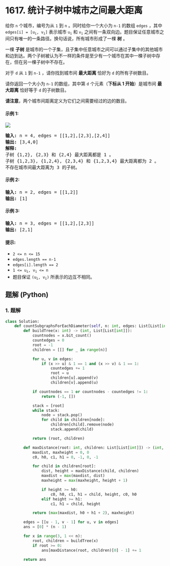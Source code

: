 # 1617. 统计子树中城市之间最大距离
给你 `n` 个城市，编号为从 `1` 到 `n` 。同时给你一个大小为 `n-1` 的数组 `edges` ，其中 <code>edges[i] = [u<sub>i</sub>, v<sub>i</sub>]</code> 表示城市 <code>u<sub>i</sub></code> 和 <code>v<sub>i</sub></code> 之间有一条双向边。题目保证任意城市之间只有唯一的一条路径。换句话说，所有城市形成了一棵 **树** 。

一棵 **子树** 是城市的一个子集，且子集中任意城市之间可以通过子集中的其他城市和边到达。两个子树被认为不一样的条件是至少有一个城市在其中一棵子树中存在，但在另一棵子树中不存在。

对于 `d` 从 `1` 到 `n-1` ，请你找到城市间 **最大距离** 恰好为 `d` 的所有子树数目。

请你返回一个大小为 `n-1` 的数组，其中第 `d` 个元素（**下标从 1 开始**）是城市间 **最大距离** 恰好等于 `d` 的子树数目。

**请注意**，两个城市间距离定义为它们之间需要经过的边的数目。

#### 示例 1:
![](https://assets.leetcode.com/uploads/2020/09/21/p1.png)
<pre>
<strong>输入:</strong> n = 4, edges = [[1,2],[2,3],[2,4]]
<strong>输出:</strong> [3,4,0]
<strong>解释:</strong>
子树 {1,2}, {2,3} 和 {2,4} 最大距离都是 1 。
子树 {1,2,3}, {1,2,4}, {2,3,4} 和 {1,2,3,4} 最大距离都为 2 。
不存在城市间最大距离为 3 的子树。
</pre>

#### 示例 2:
<pre>
<strong>输入:</strong> n = 2, edges = [[1,2]]
<strong>输出:</strong> [1]
</pre>

#### 示例 3:
<pre>
<strong>输入:</strong> n = 3, edges = [[1,2],[2,3]]
<strong>输出:</strong> [2,1]
</pre>

#### 提示:
* `2 <= n <= 15`
* `edges.length == n-1`
* `edges[i].length == 2`
* <code>1 <= u<sub>i</sub>, v<sub>i</sub> <= n</code>
* 题目保证 <code>(u<sub>i</sub>, v<sub>i</sub>)</code> 所表示的边互不相同。

## 题解 (Python)

### 1. 题解
```Python
class Solution:
    def countSubgraphsForEachDiameter(self, n: int, edges: List[List[int]]) -> List[int]:
        def buildTree(x: int) -> (int, List[List[int]]):
            countnodes = x.bit_count()
            countedges = 0
            root = -1
            children = [[] for _ in range(n)]

            for u, v in edges:
                if (x >> u) & 1 == 1 and (x >> v) & 1 == 1:
                    countedges += 1
                    root = u
                    children[u].append(v)
                    children[v].append(u)

            if countnodes == 1 or countnodes - countedges != 1:
                return (-1, [])

            stack = [root]
            while stack:
                node = stack.pop()
                for child in children[node]:
                    children[child].remove(node)
                    stack.append(child)

            return (root, children)

        def maxDistance(root: int, children: List[List[int]]) -> (int, int):
            maxdist, maxheight = 0, 0
            c0, h0, c1, h1 = 0, -1, 0, -1

            for child in children[root]:
                dist, height = maxDistance(child, children)
                maxdist = max(maxdist, dist)
                maxheight = max(maxheight, height + 1)

                if height >= h0:
                    c0, h0, c1, h1 = child, height, c0, h0
                elif height >= h1:
                    c1, h1 = child, height

            return (max(maxdist, h0 + h1 + 2), maxheight)

        edges = [[u - 1, v - 1] for u, v in edges]
        ans = [0] * (n - 1)

        for x in range(3, 1 << n):
            root, children = buildTree(x)
            if root >= 0:
                ans[maxDistance(root, children)[0] - 1] += 1

        return ans
```
